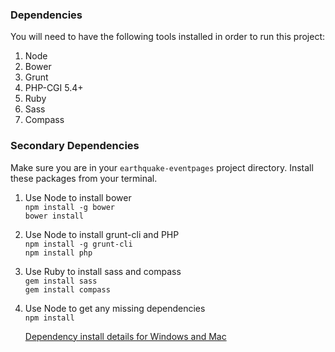 ### Dependencies ###
You will need to have the following tools installed in order to run this project:

1. Node
  1. Bower
  1. Grunt
  1. PHP-CGI 5.4+
1. Ruby
  1. Sass
  1. Compass

### Secondary Dependencies ###
Make sure you are in your `earthquake-eventpages` project directory.
Install these packages from your terminal.

1. Use Node to install bower  
   ```npm install -g bower```  
   ```bower install```

1. Use Node to install grunt-cli and PHP  
   ```npm install -g grunt-cli```  
   ```npm install php```  

2. Use Ruby to install sass and compass  
   ```gem install sass```  
   ```gem install compass```  

3. Use Node to get any missing dependencies  
   ```npm install```

   [Dependency install details for Windows and Mac](readme_dependency_install_specifics.md)
